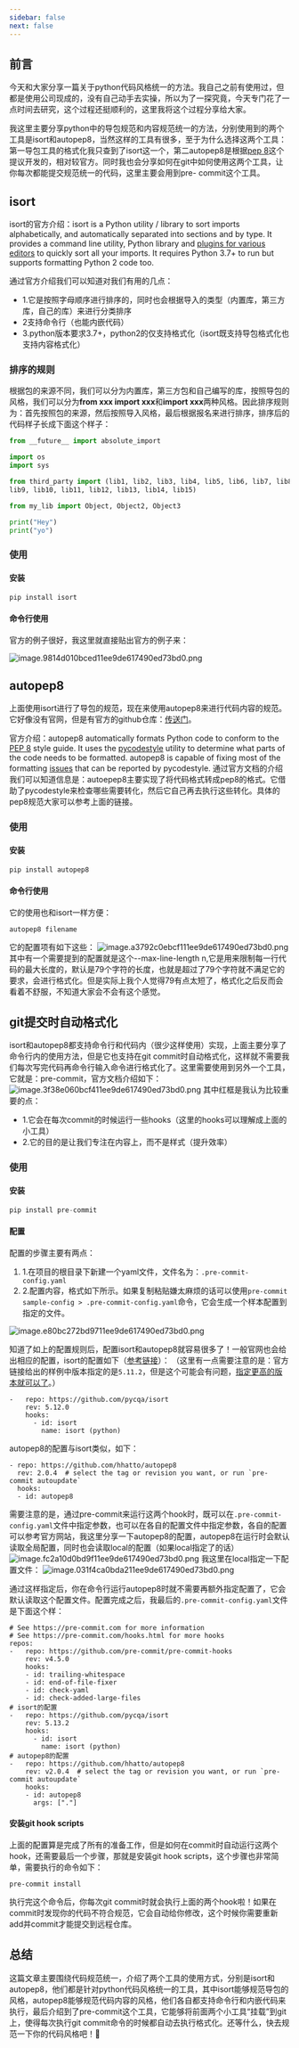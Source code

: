 ```yaml
---
sidebar: false
next: false
---
```

<BlogInfo/>

## 前言

今天和大家分享一篇关于python代码风格统一的方法。我自己之前有使用过，但都是使用公司现成的，没有自己动手去实操，所以为了一探究竟，今天专门花了一点时间去研究，这个过程还挺顺利的，这里我将这个过程分享给大家。

我这里主要分享python中的导包规范和内容规范统一的方法，分别使用到的两个工具是isort和autopep8，当然这样的工具有很多，至于为什么选择这两个工具：第一导包工具的格式化我只查到了isort这一个，第二autopep8是根据[pep 8](https://peps.python.org/pep-0008/)这个提议开发的，相对较官方。同时我也会分享如何在git中如何使用这两个工具，让你每次都能提交规范统一的代码，这里主要会用到pre- commit这个工具。

## isort

isort的官方介绍：isort is a Python utility / library to sort imports alphabetically, and automatically separated into sections and by type. It provides a command line utility, Python library and [plugins for various editors](https://github.com/pycqa/isort/wiki/isort-Plugins) to quickly sort all your imports. It requires Python 3.7+ to run but supports formatting Python 2 code too.

通过官方介绍我们可以知道对我们有用的几点：

* 1.它是按照字母顺序进行排序的，同时也会根据导入的类型（内置库，第三方库，自己的库）来进行分类排序
* 2支持命令行（也能内嵌代码）
* 3.python版本要求3.7+，python2的仅支持格式化（isort既支持导包格式化也支持内容格式化）

### 排序的规则

根据包的来源不同，我们可以分为内置库，第三方包和自己编写的库，按照导包的风格，我们可以分为**from xxx import xxx**和**import xxx**两种风格。因此排序规则为：首先按照包的来源，然后按照导入风格，最后根据报名来进行排序，排序后的代码样子长成下面这个样子：

```python
from __future__ import absolute_import

import os
import sys

from third_party import (lib1, lib2, lib3, lib4, lib5, lib6, lib7, lib8,
lib9, lib10, lib11, lib12, lib13, lib14, lib15)

from my_lib import Object, Object2, Object3

print("Hey")
print("yo")
```

### 使用

#### 安装

```python
pip install isort
```

#### 命令行使用

官方的例子很好，我这里就直接贴出官方的例子来：

![image.9814d010bced11ee9de617490ed73bd0.png](http://www.lll.plus/media/image/2024/01/27/image.9814d010bced11ee9de617490ed73bd0.png)

## autopep8

上面使用isort进行了导包的规范，现在来使用autopep8来进行代码内容的规范。
它好像没有官网，但是有官方的github仓库：[传送门](https://github.com/hhatto/autopep8?tab=readme-ov-file#usage)。

官方介绍：autopep8 automatically formats Python code to conform to the [PEP 8](https://www.python.org/dev/peps/pep-0008/) style guide. It uses the [pycodestyle](https://github.com/PyCQA/pycodestyle) utility to determine what parts of the code needs to be formatted. autopep8 is capable of fixing most of the formatting [issues](https://pycodestyle.readthedocs.org/en/latest/intro.html#error-codes) that can be reported by pycodestyle.
通过官方文档的介绍我们可以知道信息是：autoepep8主要实现了将代码格式转成pep8的格式。它借助了pycodestyle来检查哪些需要转化，然后它自己再去执行这些转化。具体的pep8规范大家可以参考上面的链接。

### 使用

#### 安装

```python
pip install autopep8
```

#### 命令行使用

它的使用也和isort一样方便：

```shell
autopep8 filename
```

它的配置项有如下这些：
![image.a3792c0ebcf111ee9de617490ed73bd0.png](http://www.lll.plus/media/image/2024/01/27/image.a3792c0ebcf111ee9de617490ed73bd0.png)
其中有一个需要提到的配置就是这个--max-line-length n,它是用来限制每一行代码的最大长度的，默认是79个字符的长度，也就是超过了79个字符就不满足它的要求，会进行格式化。但是实际上我个人觉得79有点太短了，格式化之后反而会看着不舒服，不知道大家会不会有这个感觉。

## git提交时自动格式化

isort和autopep8都支持命令行和代码内（很少这样使用）实现，上面主要分享了命令行内的使用方法，但是它也支持在git commit时自动格式化，这样就不需要我们每次写完代码再命令行输入命令进行格式化了。这里需要使用到另外一个工具，它就是：pre-commit，官方文档介绍如下：
![image.3f38e060bcf411ee9de617490ed73bd0.png](http://www.lll.plus/media/image/2024/01/27/image.3f38e060bcf411ee9de617490ed73bd0.png)
其中红框是我认为比较重要的点：

* 1.它会在每次commit的时候运行一些hooks（这里的hooks可以理解成上面的小工具）
* 2.它的目的是让我们专注在内容上，而不是样式（提升效率）

### 使用

#### 安装

```python
pip install pre-commit
```

#### 配置

配置的步骤主要有两点：

1. 1.在项目的根目录下新建一个yaml文件，文件名为：`.pre-commit-config.yaml`
2. 2.配置内容，格式如下所示。如果复制粘贴嫌太麻烦的话可以使用`pre-commit sample-config > .pre-commit-config.yaml`命令，它会生成一个样本配置到指定的文件。

![image.e80bc272bd9711ee9de617490ed73bd0.png](http://www.lll.plus/media/image/2024/01/28/image.e80bc272bd9711ee9de617490ed73bd0.png)

知道了如上的配置规则后，配置isort和autopep8就容易很多了！一般官网也会给出相应的配置，isort的配置如下（[参考链接](https://pycqa.github.io/isort/docs/configuration/pre-commit.html)）：
（这里有一点需要注意的是：官方链接给出的样例中版本指定的是`5.11.2`，但是这个可能会有问题，[指定更高的版本就可以了](https://www.learnfk.com/question/python/75269700.html#google_vignette)。）

```shell
-   repo: https://github.com/pycqa/isort
    rev: 5.12.0
    hooks:
      - id: isort
        name: isort (python)
```

autopep8的配置与isort类似，如下：

```shell
- repo: https://github.com/hhatto/autopep8
  rev: 2.0.4  # select the tag or revision you want, or run `pre-commit autoupdate`
  hooks:
  - id: autopep8
```

需要注意的是，通过pre-commit来运行这两个hook时，既可以在`.pre-commit-config.yaml`文件中指定参数，也可以在各自的配置文件中指定参数，各自的配置可以参考官方网站，我这里分享一下autopep8的配置，autopep8在运行时会默认读取全局配置，同时也会读取local的配置（如果local指定了的话）
![image.fc2a10d0bd9f11ee9de617490ed73bd0.png](http://www.lll.plus/media/image/2024/01/28/image.fc2a10d0bd9f11ee9de617490ed73bd0.png)
我这里在local指定一下配置文件：
![image.031f4ca0bda211ee9de617490ed73bd0.png](http://www.lll.plus/media/image/2024/01/28/image.031f4ca0bda211ee9de617490ed73bd0.png)

通过这样指定后，你在命令行运行autopep8时就不需要再额外指定配置了，它会默认读取这个配置文件。配置完成之后，我最后的`.pre-commit-config.yaml`文件是下面这个样：

```shell
# See https://pre-commit.com for more information
# See https://pre-commit.com/hooks.html for more hooks
repos:
-   repo: https://github.com/pre-commit/pre-commit-hooks
    rev: v4.5.0
    hooks:
    - id: trailing-whitespace
    - id: end-of-file-fixer
    - id: check-yaml
    - id: check-added-large-files
# isort的配置
-   repo: https://github.com/pycqa/isort
    rev: 5.13.2
    hooks:
      - id: isort
        name: isort (python)
# autopep8的配置
-   repo: https://github.com/hhatto/autopep8
    rev: v2.0.4  # select the tag or revision you want, or run `pre-commit autoupdate`
    hooks:
    - id: autopep8
      args: ["."]
```

#### 安装git hook scripts

上面的配置算是完成了所有的准备工作，但是如何在commit时自动运行这两个hook，还需要最后一个步骤，那就是安装git hook scripts，这个步骤也非常简单，需要执行的命令如下：

```shell
pre-commit install
```

执行完这个命令后，你每次git commit时就会执行上面的两个hook啦！如果在commit时发现你的代码不符合规范，它会自动给你修改，这个时候你需要重新add并commit才能提交到远程仓库。

## 总结

这篇文章主要围绕代码规范统一，介绍了两个工具的使用方式，分别是isort和autopep8，他们都是针对python代码风格统一的工具，其中isort能够规范导包的风格，autopep8能够规范代码内容的风格，他们各自都支持命令行和内嵌代码来执行，最后介绍到了pre-commit这个工具，它能够将前面两个小工具“挂载”到git上，使得每次执行git commit命令的时候都自动去执行格式化。还等什么，快去规范一下你的代码风格吧！👻

<ActionBox />

<style>#top-box {margin-top:0.5rem!important;}</style>
